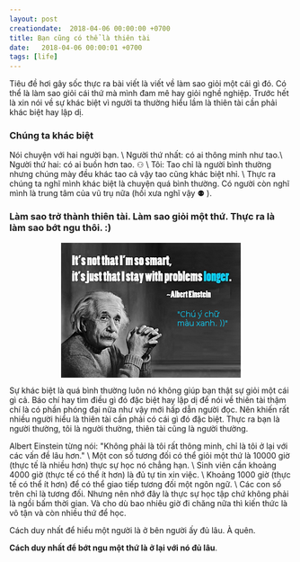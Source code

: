 ```yaml
---
layout: post
creationdate:  2018-04-06 00:00:00 +0700
title: Bạn cũng có thể là thiên tài
date:   2018-04-06 00:00:01 +0700
tags: [life]
---
```

Tiêu đề hơi gây sốc thực ra bài viết là viết về làm sao giỏi một cái gì đó. Có thể là làm sao giỏi cái thứ mà mình đam mê hay giỏi nghề nghiệp. Trước hết là xin nói về sự khác biệt vì người ta thường hiểu lầm là thiên tài cần phải khác biệt hay lập dị.

### Chúng ta khác biệt
Nói chuyện với hai người bạn. \\
Người thứ nhất: có ai thông minh như tao.\\
Người thứ hai: có ai buồn hơn tao.  &#9863;  \\
Tôi: Tao chỉ là người bình thường nhưng chúng mày đều khác tao cả vậy tao cũng khác biệt nhỉ. \\
Thực ra chúng ta nghĩ mình khác biệt là chuyện quá bình thường. Có người còn nghĩ mình là trung tâm của vũ trụ nữa (hồi xưa nghĩ vậy &#9865; ).

### Làm sao trở thành thiên tài. Làm sao giỏi một thứ. Thực ra là làm sao bớt ngu thôi. :)

<img style = "display: block; max-width: 100%; margin: auto;"  src="/assets/pictures/einstein-smart.png" alt="Einstein">

Sự khác biệt là quá bình thường luôn nó không giúp bạn thật sự giỏi một cái gì cả. Báo chí hay tìm điều gì đó đặc biệt hay lập dị để nói về thiên tài thậm chí là có phần phóng đại nữa như vậy mới hấp dẫn người đọc. Nên khiến rất nhiều người hiểu là thiên tài cần phải có cái gì đó đặc biệt. Thực ra bạn là người thường, tôi là người thường, thiên tài cũng là người thường.

Albert Einstein từng nói: "Không phải là tôi rất thông minh, chỉ là tôi ở lại với các vấn đề lâu hơn." \\
Một con số tương đối có thể giỏi một thứ là 10000 giờ (thực tế là nhiều hơn) thực sự học nó chẳng hạn. \\
Sinh viên cần khoảng 4000 giờ (thực tế có thể ít hơn) là đủ tự tin xin việc. \\
Khoảng 1000 giờ (thực tế có thể ít hơn) để có thể giao tiếp tương đối một ngôn ngữ. \\
Các con số trên chỉ là tương đối. Nhưng nên nhớ đây là thực sự học tập chứ không phải là ngồi bấm thời gian. Và cho dù bao nhiêu giờ đi chăng nữa thì kiến thức là vô tận và còn nhiều thứ để học.

Cách duy nhất để hiểu một người là ở bên người ấy đủ lâu. À quên.

**Cách duy nhất để bớt ngu một thứ là ở lại với nó đủ lâu**.